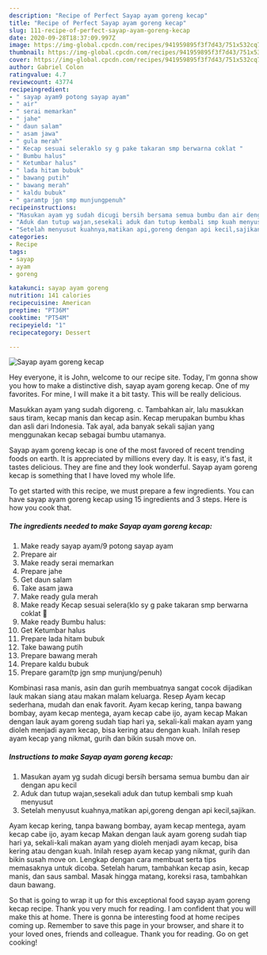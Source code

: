 ```yaml
---
description: "Recipe of Perfect Sayap ayam goreng kecap"
title: "Recipe of Perfect Sayap ayam goreng kecap"
slug: 111-recipe-of-perfect-sayap-ayam-goreng-kecap
date: 2020-09-28T18:37:09.997Z
image: https://img-global.cpcdn.com/recipes/941959895f3f7d43/751x532cq70/sayap-ayam-goreng-kecap-foto-resep-utama.jpg
thumbnail: https://img-global.cpcdn.com/recipes/941959895f3f7d43/751x532cq70/sayap-ayam-goreng-kecap-foto-resep-utama.jpg
cover: https://img-global.cpcdn.com/recipes/941959895f3f7d43/751x532cq70/sayap-ayam-goreng-kecap-foto-resep-utama.jpg
author: Gabriel Colon
ratingvalue: 4.7
reviewcount: 43774
recipeingredient:
- " sayap ayam9 potong sayap ayam"
- " air"
- " serai memarkan"
- " jahe"
- " daun salam"
- " asam jawa"
- " gula merah"
- " Kecap sesuai seleraklo sy g pake takaran smp berwarna coklat "
- " Bumbu halus"
- " Ketumbar halus"
- " lada hitam bubuk"
- " bawang putih"
- " bawang merah"
- " kaldu bubuk"
- " garamtp jgn smp munjungpenuh"
recipeinstructions:
- "Masukan ayam yg sudah dicugi bersih bersama semua bumbu dan air dengan apu kecil"
- "Aduk dan tutup wajan,sesekali aduk dan tutup kembali smp kuah menyusut"
- "Setelah menyusut kuahnya,matikan api,goreng dengan api kecil,sajikan."
categories:
- Recipe
tags:
- sayap
- ayam
- goreng

katakunci: sayap ayam goreng 
nutrition: 141 calories
recipecuisine: American
preptime: "PT36M"
cooktime: "PT54M"
recipeyield: "1"
recipecategory: Dessert

---
```



![Sayap ayam goreng kecap](https://img-global.cpcdn.com/recipes/941959895f3f7d43/751x532cq70/sayap-ayam-goreng-kecap-foto-resep-utama.jpg)

Hey everyone, it is John, welcome to our recipe site. Today, I'm gonna show you how to make a distinctive dish, sayap ayam goreng kecap. One of my favorites. For mine, I will make it a bit tasty. This will be really delicious.

Masukkan ayam yang sudah digoreng. c. Tambahkan air, lalu masukkan saus tiram, kecap manis dan kecap asin. Kecap merupakan bumbu khas dan asli dari Indonesia. Tak ayal, ada banyak sekali sajian yang menggunakan kecap sebagai bumbu utamanya.

Sayap ayam goreng kecap is one of the most favored of recent trending foods on earth. It is appreciated by millions every day. It is easy, it's fast, it tastes delicious. They are fine and they look wonderful. Sayap ayam goreng kecap is something that I have loved my whole life.


To get started with this recipe, we must prepare a few ingredients. You can have sayap ayam goreng kecap using 15 ingredients and 3 steps. Here is how you cook that.

<!--inarticleads1-->

##### The ingredients needed to make Sayap ayam goreng kecap:

1. Make ready  sayap ayam/9 potong sayap ayam
1. Prepare  air
1. Make ready  serai memarkan
1. Prepare  jahe
1. Get  daun salam
1. Take  asam jawa
1. Make ready  gula merah
1. Make ready  Kecap sesuai selera(klo sy g pake takaran smp berwarna coklat 🤗
1. Make ready  Bumbu halus:
1. Get  Ketumbar halus
1. Prepare  lada hitam bubuk
1. Take  bawang putih
1. Prepare  bawang merah
1. Prepare  kaldu bubuk
1. Prepare  garam(tp jgn smp munjung/penuh)


Kombinasi rasa manis, asin dan gurih membuatnya sangat cocok dijadikan lauk makan siang atau makan malam keluarga. Resep Ayam kecap sederhana, mudah dan enak favorit. Ayam kecap kering, tanpa bawang bombay, ayam kecap mentega, ayam kecap cabe ijo, ayam kecap Makan dengan lauk ayam goreng sudah tiap hari ya, sekali-kali makan ayam yang dioleh menjadi ayam kecap, bisa kering atau dengan kuah. Inilah resep ayam kecap yang nikmat, gurih dan bikin susah move on. 

<!--inarticleads2-->

##### Instructions to make Sayap ayam goreng kecap:

1. Masukan ayam yg sudah dicugi bersih bersama semua bumbu dan air dengan apu kecil
1. Aduk dan tutup wajan,sesekali aduk dan tutup kembali smp kuah menyusut
1. Setelah menyusut kuahnya,matikan api,goreng dengan api kecil,sajikan.


Ayam kecap kering, tanpa bawang bombay, ayam kecap mentega, ayam kecap cabe ijo, ayam kecap Makan dengan lauk ayam goreng sudah tiap hari ya, sekali-kali makan ayam yang dioleh menjadi ayam kecap, bisa kering atau dengan kuah. Inilah resep ayam kecap yang nikmat, gurih dan bikin susah move on. Lengkap dengan cara membuat serta tips memasaknya untuk dicoba. Setelah harum, tambahkan kecap asin, kecap manis, dan saus sambal. Masak hingga matang, koreksi rasa, tambahkan daun bawang. 

So that is going to wrap it up for this exceptional food sayap ayam goreng kecap recipe. Thank you very much for reading. I am confident that you will make this at home. There is gonna be interesting food at home recipes coming up. Remember to save this page in your browser, and share it to your loved ones, friends and colleague. Thank you for reading. Go on get cooking!

